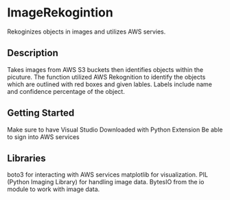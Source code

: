 # ImageRekogintion
Rekoginizes objects in images and utilizes AWS servies.

## Description
Takes images from AWS S3 buckets then identifies objects within the picuture. The function utilized AWS
Rekognition to identify the objects which are outlined with red boxes and given lables. Labels include
name and confidence percentage of the object.

## Getting Started
Make sure to have Visual Studio Downloaded with Python Extension
Be able to sign into AWS services

## Libraries
boto3 for interacting with AWS services
matplotlib for visualization.
PIL (Python Imaging Library) for handling image data.
BytesIO from the io module to work with image data.
